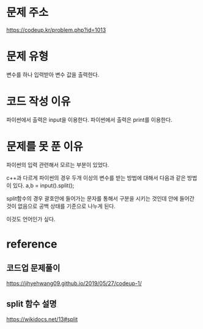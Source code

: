 # 문제 주소
https://codeup.kr/problem.php?id=1013

# 문제 유형
변수를 하나 입력받아 변수 값을 출력한다.

# 코드 작성 이유
파이썬에서 출력은 input을 이용한다.
파이썬에서 출력은 print를 이용한다.

# 문제를 못 푼 이유
파이썬의 입력 관련해서 모르는 부분이 있었다.

c++과 다르게 파이썬의 경우 두개 이상의 변수를 받는 방법에 대해서 다음과 같은 방법이 있다.
a,b = input().split();

split함수의 경우 괄호안에 들어가는 문자를 통해서 구분을 시키는 것인데 안에 들어간 것이 없음으로 공백 상태를 기준으로 나누게 된다.

이것도 언어인가 싶다.

# reference
## 코드업 문제풀이
https://jihyehwang09.github.io/2019/05/27/codeup-1/

## split 함수 설명
https://wikidocs.net/13#split